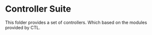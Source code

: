 # Controller Suite 

This folder provides a set of controllers. Which based on the modules provided by CTL.
